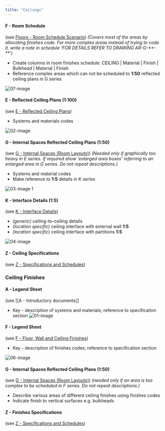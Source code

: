 ```yaml
---
title: "Ceilings"
---
```

#### F - Room Schedule
(see [Floors - Room Schedule Scenario](notes/1_Documentation%20Codex/1c_Building%20Components/Floors%20-%20Room%20Schedule%20Scenario.md))
_(Covers most of the areas by allocating finishes code. For more complex areas instead of trying to code it, write a note in schedule ‘FOR DETAILS REFER TO DRAWING AR-G-\*\*-\*\*’)_
- Create columns in room finishes schedule: <span class="caps"> CEILING | Material | Finish | Bulkhead | Material | Finish </span>
- Reference complex areas which can not be scheduled to **1:50** reflected ceiling plans in G series

![07-image](notes/1_Documentation%20Codex/1c_Building%20Components/assets/07-image.svg)


#### E - Reflected Ceiling Plans (1:100)
(see [E - Reflected Ceiling Plans](notes/1_Documentation%20Codex/1b_Alphabet/E%20-%20Reflected%20Ceiling%20Plans.md))
- Systems and materials codes

![02-image](notes/1_Documentation%20Codex/1c_Building%20Components/assets/02-image.svg)


#### G - Internal Spaces Reflected Ceiling Plans (1:50)
(see [G - Internal Spaces (Room Layouts)](notes/1_Documentation%20Codex/1b_Alphabet/G%20-%20Internal%20Spaces%20(Room%20Layouts).md))
_(Needed only if graphically too heavy in E series. If required show ‘enlarged area boxes’ referring to an enlarged area in G series. Do not repeat descriptions.)_
- Systems and material codes
- Make reference to **1:5** details in K series
 
![03-image 1](notes/1_Documentation%20Codex/1c_Building%20Components/assets/03-image%201.svg)

#### K - Interface Details (1:5)
(see [K - Interface Details](notes/1_Documentation%20Codex/1b_Alphabet/K%20-%20Interface%20Details.md))
- _(generic)_ ceiling-to-ceiling details
- _(location specific)_ ceiling interface with external wall **1:5**
- _(location specific)_ ceiling interface with partitions **1:5**

![04-image](notes/1_Documentation%20Codex/1c_Building%20Components/assets/04-image.svg)

#### Z - Ceiling Specifications
(see [Z - Specifications and Schedules](notes/1_Documentation%20Codex/1b_Alphabet/Z%20-%20Specifications%20and%20Schedules.md))


### Ceiling Finishes

#### A - Legend Sheet
(see [[A - Introductory documents]]
- Key - description of systems and materials; reference to specification section
![01-image](notes/1_Documentation%20Codex/1c_Building%20Components/assets/01-image.svg)


#### F - Legend Sheet
(see [F - Floor, Wall and Ceiling Finishes](notes/1_Documentation%20Codex/1b_Alphabet/F%20-%20Floor,%20Wall%20and%20Ceiling%20Finishes.md))
- Key - description of finishes codes; reference to specification section

![06-image](notes/1_Documentation%20Codex/1c_Building%20Components/assets/06-image.svg)

#### G - Internal Spaces Reflected Ceiling Plans (1:50)
(see [G - Internal Spaces (Room Layouts)](notes/1_Documentation%20Codex/1b_Alphabet/G%20-%20Internal%20Spaces%20(Room%20Layouts).md))
_(needed only if an area is too complex to be scheduled in F series. Do not repeat descriptions.)_

- Describe various areas of different ceiling finishes using finishes codes
- Indicate finish to vertical surfaces e.g. bulkheads

#### Z - Finishes Specifications
(see [Z - Specifications and Schedules](notes/1_Documentation%20Codex/1b_Alphabet/Z%20-%20Specifications%20and%20Schedules.md))